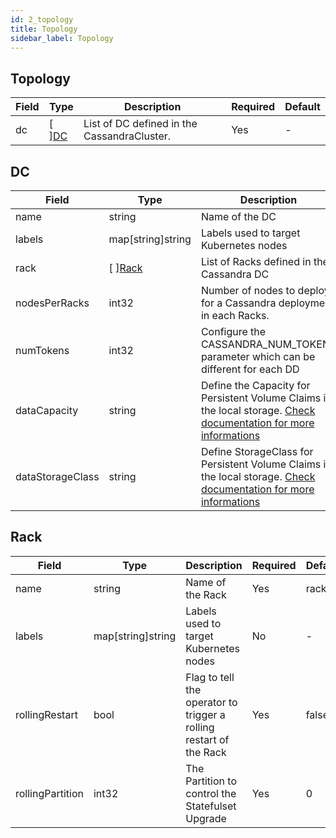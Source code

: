 ```yaml
---
id: 2_topology
title: Topology
sidebar_label: Topology
---
```


## Topology

|Field|Type|Description|Required|Default|
|-----|----|-----------|--------|--------|
|dc|\[ \][DC](#dc)|List of DC defined in the CassandraCluster.|Yes| - |

## DC

|Field|Type|Description|Required|Default|
|-----|----|-----------|--------|--------|
|name|string|Name of the DC|Yes|dc1|
|labels|map\[string\]string|Labels used to target Kubernetes nodes|No||
|rack|\[ \][Rack](#rack)|List of Racks defined in the Cassandra DC|Yes|-|
|nodesPerRacks|int32|Number of nodes to deploy for a Cassandra deployment in each Racks.|Optional, if not filled, used value define in [CassandraClusterSpec](/casskop/docs/6_references/1_cassandra_cluster#cassandraclusterspec)|1|
|numTokens|int32|Configure the CASSANDRA_NUM_TOKENS parameter which can be different for each DD|Yes|256|
|dataCapacity|string|Define the Capacity for Persistent Volume Claims in the local storage. [Check documentation for more informations](/casskop/docs/3_configuration_deployment/3_storage#configuration)|Optional, if not filled, used value define in [CassandraClusterSpec](/casskop/docs/6_references/1_cassandra_cluster#cassandraclusterspec)||
|dataStorageClass|string|Define StorageClass for Persistent Volume Claims in the local storage. [Check documentation for more informations](/casskop/docs/3_configuration_deployment/3_storage#configuration)|Optional, if not filled, used value define in [CassandraClusterSpec](/casskop/docs/6_references/1_cassandra_cluster#cassandraclusterspec)||

## Rack

|Field|Type|Description|Required|Default|
|-----|----|-----------|--------|--------|
|name|string|Name of the Rack|Yes|rack1|
|labels|map\[string\]string|Labels used to target Kubernetes nodes|No|-|
|rollingRestart|bool|Flag to tell the operator to trigger a rolling restart of the Rack|Yes|false|
|rollingPartition|int32|The Partition to control the Statefulset Upgrade|Yes|0|